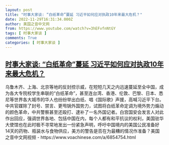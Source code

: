 ```yaml
---
layout: post
title: "时事大家谈: “白纸革命”蔓延 习近平如何应对执政10年来最大危机？"
date: 2022-11-29T16:31:34.000Z
author: 美国之音中文网
from: https://www.youtube.com/watch?v=3hEFvfnNtGY
tags: [ 时事大家谈 ]
comments: True
categories: [ 时事大家谈 ]
---
```

<!--1669739494000-->
[时事大家谈: “白纸革命”蔓延 习近平如何应对执政10年来最大危机？](https://www.youtube.com/watch?v=3hEFvfnNtGY)
------

<div>
乌鲁木齐、上海、北京等地的反封控示威，在短短几天之内迅速蔓延至全中国，成为各大专院校学生串联的“白纸革命”，甚至连台湾、香港、伦敦、巴黎、日本、悉尼等世界各大城市的华人也纷纷举出白纸、唱《国际歌》声援，高喊习近平下台。中共官媒除了封号、禁言、更甩锅外国势力，试图将白纸革命定调为境外势力煽动的颜色革命，中共警察甚至还殴打、逮补了一名外国记者。白宫国安会发言人对此作出回应，强调世界各地、包括中国在内，每个人都有和平抗议的权利，美国驻华大使馆也在此时极不寻常地发出一份紧急声明，呼吁中国境内的美国公民准备好14天的药物、瓶装水与食物供应，美方的警告是否在为最糟的情况作准备？美国之音中文网视频 - https://www.voachinese.com/a/6854754.html
</div>
